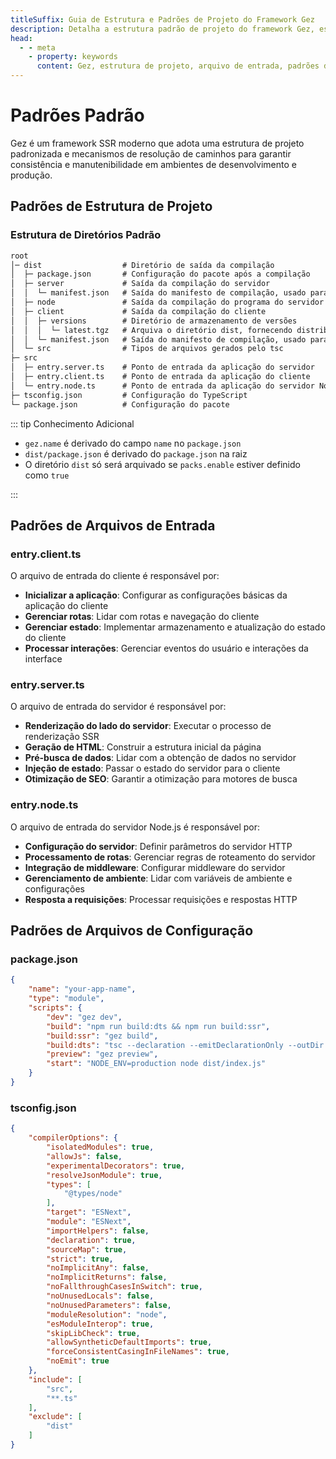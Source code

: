 ```yaml
---
titleSuffix: Guia de Estrutura e Padrões de Projeto do Framework Gez
description: Detalha a estrutura padrão de projeto do framework Gez, especificações de arquivos de entrada e configurações, ajudando desenvolvedores a construir aplicações SSR padronizadas e de fácil manutenção.
head:
  - - meta
    - property: keywords
      content: Gez, estrutura de projeto, arquivo de entrada, padrões de configuração, framework SSR, TypeScript, padrões de projeto, padrões de desenvolvimento
---
```


# Padrões Padrão

Gez é um framework SSR moderno que adota uma estrutura de projeto padronizada e mecanismos de resolução de caminhos para garantir consistência e manutenibilidade em ambientes de desenvolvimento e produção.

## Padrões de Estrutura de Projeto

### Estrutura de Diretórios Padrão

```txt
root
│─ dist                  # Diretório de saída da compilação
│  ├─ package.json       # Configuração do pacote após a compilação
│  ├─ server             # Saída da compilação do servidor
│  │  └─ manifest.json   # Saída do manifesto de compilação, usado para gerar importmap
│  ├─ node               # Saída da compilação do programa do servidor Node
│  ├─ client             # Saída da compilação do cliente
│  │  ├─ versions        # Diretório de armazenamento de versões
│  │  │  └─ latest.tgz   # Arquiva o diretório dist, fornecendo distribuição de pacotes
│  │  └─ manifest.json   # Saída do manifesto de compilação, usado para gerar importmap
│  └─ src                # Tipos de arquivos gerados pelo tsc
├─ src
│  ├─ entry.server.ts    # Ponto de entrada da aplicação do servidor
│  ├─ entry.client.ts    # Ponto de entrada da aplicação do cliente
│  └─ entry.node.ts      # Ponto de entrada da aplicação do servidor Node
├─ tsconfig.json         # Configuração do TypeScript
└─ package.json          # Configuração do pacote
```

::: tip Conhecimento Adicional
- `gez.name` é derivado do campo `name` no `package.json`
- `dist/package.json` é derivado do `package.json` na raiz
- O diretório `dist` só será arquivado se `packs.enable` estiver definido como `true`

:::

## Padrões de Arquivos de Entrada

### entry.client.ts
O arquivo de entrada do cliente é responsável por:
- **Inicializar a aplicação**: Configurar as configurações básicas da aplicação do cliente
- **Gerenciar rotas**: Lidar com rotas e navegação do cliente
- **Gerenciar estado**: Implementar armazenamento e atualização do estado do cliente
- **Processar interações**: Gerenciar eventos do usuário e interações da interface

### entry.server.ts
O arquivo de entrada do servidor é responsável por:
- **Renderização do lado do servidor**: Executar o processo de renderização SSR
- **Geração de HTML**: Construir a estrutura inicial da página
- **Pré-busca de dados**: Lidar com a obtenção de dados no servidor
- **Injeção de estado**: Passar o estado do servidor para o cliente
- **Otimização de SEO**: Garantir a otimização para motores de busca

### entry.node.ts
O arquivo de entrada do servidor Node.js é responsável por:
- **Configuração do servidor**: Definir parâmetros do servidor HTTP
- **Processamento de rotas**: Gerenciar regras de roteamento do servidor
- **Integração de middleware**: Configurar middleware do servidor
- **Gerenciamento de ambiente**: Lidar com variáveis de ambiente e configurações
- **Resposta a requisições**: Processar requisições e respostas HTTP

## Padrões de Arquivos de Configuração

### package.json

```json title="package.json"
{
    "name": "your-app-name",
    "type": "module",
    "scripts": {
        "dev": "gez dev",
        "build": "npm run build:dts && npm run build:ssr",
        "build:ssr": "gez build",
        "build:dts": "tsc --declaration --emitDeclarationOnly --outDir dist/src",
        "preview": "gez preview",
        "start": "NODE_ENV=production node dist/index.js"
    }
}
```

### tsconfig.json

```json title="tsconfig.json"
{
    "compilerOptions": {
        "isolatedModules": true,
        "allowJs": false,
        "experimentalDecorators": true,
        "resolveJsonModule": true,
        "types": [
            "@types/node"
        ],
        "target": "ESNext",
        "module": "ESNext",
        "importHelpers": false,
        "declaration": true,
        "sourceMap": true,
        "strict": true,
        "noImplicitAny": false,
        "noImplicitReturns": false,
        "noFallthroughCasesInSwitch": true,
        "noUnusedLocals": false,
        "noUnusedParameters": false,
        "moduleResolution": "node",
        "esModuleInterop": true,
        "skipLibCheck": true,
        "allowSyntheticDefaultImports": true,
        "forceConsistentCasingInFileNames": true,
        "noEmit": true
    },
    "include": [
        "src",
        "**.ts"
    ],
    "exclude": [
        "dist"
    ]
}
```